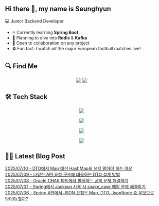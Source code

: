

## Hi there 👋, my name is Seunghyun

💻 Junior Backend Developer

- 🔥 Currently learning **Spring Boot**
- 🌊 Planning to dive into **Redis** & **Kafka**
- 🤝 Open to collaboration on any project
- ⚽ Fun fact: I watch *all* the major European football matches live!

## 🔍 Find Me

<p align="center">
  <a href="https://cojoop.tistory.com"><img src="https://img.shields.io/badge/Tech Blog-000000?style=for-the-badge&logo=tistory&logoColor=white&link=https://winn-dev.tistory.com/"/></a>
  <a href="mailto:tmdgus8779@gmail.com"><img src="https://img.shields.io/badge/Gmail-d14836?style=for-the-badge&logo=Gmail&logoColor=white&link=mailto:tmdgus8779@gmail.com"/></a>
</p>

## 🛠️ Tech Stack

<div align="center">
  <img src="https://go-skill-icons.vercel.app/api/icons?i=html,css,bootstrap,js,jquery" />
</div>
&nbsp;
<div align="center">
  <img src="https://go-skill-icons.vercel.app/api/icons?i=py,java,flask,spring,mysql,oracle" />
</div>
&nbsp;
<div align="center">
  <img src="https://skillicons.dev/icons?i=docker,git,github,ubuntu" />
</div>
&nbsp;
<div align="center">
  <img src="https://go-skill-icons.vercel.app/api/icons?i=dbeaver,eclipse,idea,vscode,vim,postman" />
</div>

## ✍🏻 Latest Blog Post

[2025/07/10 - DTO에서 Map 대신 HashMap을 쓰지 말아야 하는 이유](https://cojoop.tistory.com/entry/DTO%EC%97%90%EC%84%9C-Map-%EB%8C%80%EC%8B%A0-HashMap%EC%9D%84-%EC%93%B0%EC%A7%80-%EB%A7%90%EC%95%84%EC%95%BC-%ED%95%98%EB%8A%94-%EC%9D%B4%EC%9C%A0) <br/>
[2025/07/09 - 다양한 API 요청 구조에 대응하는 DTO 설계 방법](https://cojoop.tistory.com/entry/%EB%8B%A4%EC%96%91%ED%95%9C-API-%EC%9A%94%EC%B2%AD-%EA%B5%AC%EC%A1%B0%EC%97%90-%EB%8C%80%EC%9D%91%ED%95%98%EB%8A%94-DTO-%EC%84%A4%EA%B3%84-%EB%B0%A9%EB%B2%95) <br/>
[2025/07/08 - Oracle CHAR 타입에서 발생하는 공백 문제 해결하기](https://cojoop.tistory.com/entry/Oracle-CHAR-%ED%83%80%EC%9E%85%EC%97%90%EC%84%9C-%EB%B0%9C%EC%83%9D%ED%95%98%EB%8A%94-%EA%B3%B5%EB%B0%B1-%EB%AC%B8%EC%A0%9C-%ED%95%B4%EA%B2%B0%ED%95%98%EA%B8%B0) <br/>
[2025/07/07 - Spring에서 Jackson 사용 시 snake_case 매핑 문제 해결하기](https://cojoop.tistory.com/entry/Spring%EC%97%90%EC%84%9C-Jackson-%EC%82%AC%EC%9A%A9-%EC%8B%9C-snakecase-%EB%A7%A4%ED%95%91-%EB%AC%B8%EC%A0%9C-%ED%95%B4%EA%B2%B0%ED%95%98%EA%B8%B0) <br/>
[2025/07/06 - Spring API에서 JSON 요청은 Map, DTO, JsonNode 중 무엇으로 받아야 할까?](https://cojoop.tistory.com/entry/Spring-API%EC%97%90%EC%84%9C-JSON-%EC%9A%94%EC%B2%AD%EC%9D%80-Map-DTO-JsonNode-%EC%A4%91-%EB%AC%B4%EC%97%87%EC%9C%BC%EB%A1%9C-%EB%B0%9B%EC%95%84%EC%95%BC-%ED%95%A0%EA%B9%8C) <br/>
